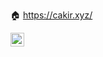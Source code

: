 🏠 <a href="https://cakir.xyz/">https://cakir.xyz/</a>

<a href="https://www.linkedin.com/in/huseyincakir/">
  <img align="left" alt="huseyinCkr's LinkedIN" width="22px" src="https://raw.githubusercontent.com/peterthehan/peterthehan/master/assets/linkedin.svg" />
</a>
